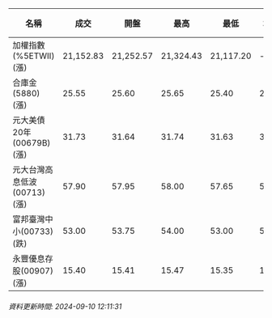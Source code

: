 | 名稱 | 成交 | 開盤 | 最高 | 最低 | 均價 | 成交金額(億) | 昨收 | 漲跌幅 | 漲跌 | 總量 | 昨量 | 振幅 |
| -------- | -------- | -------- | -------- |-------- | -------- | -------- |-------- |-------- |-------- | -------- | -------- |-------- |
|加權指數(%5ETWII) (漲)|21,152.83|21,252.57|21,324.43|21,117.20|-|2,125.21|21,144.44|0.04%|8.39|4,741,157|0|0.98%|
|合庫金(5880) (漲)|25.55|25.60|25.65|25.40|25.50|0.872|25.50|0.20%|0.05|3,420|10,652|0.98%|
|元大美債20年(00679B) (漲)|31.73|31.64|31.74|31.63|31.68|14.50|31.45|0.89%|0.28|45,763|48,850|0.35%|
|元大台灣高息低波(00713) (漲)|57.90|57.95|58.00|57.65|57.79|3.73|57.65|0.43%|0.25|6,458|14,197|0.61%|
|富邦臺灣中小(00733) (跌)|53.00|53.75|54.00|53.00|53.59|0.414|53.45|0.84%|0.45|772|1,479|1.87%|
|永豐優息存股(00907) (漲)|15.40|15.41|15.47|15.35|15.40|0.294|15.38|0.13%|0.02|1,907|2,919|0.78%|
###### 資料更新時間: 2024-09-10 12:11:31
